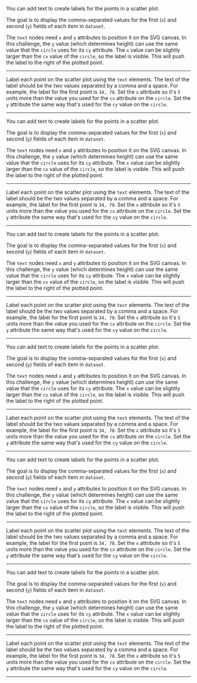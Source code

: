 <div class="challenge-instructions data-visualization-with-d3"><div><section id="description">
<p>You can add text to create labels for the points in a scatter plot.</p>
<p>The goal is to display the comma-separated values for the first (<code>x</code>) and second (<code>y</code>) fields of each item in <code>dataset</code>.</p>
<p>The <code>text</code> nodes need <code>x</code> and <code>y</code> attributes to position it on the SVG canvas. In this challenge, the <code>y</code> value (which determines height) can use the same value that the <code>circle</code> uses for its <code>cy</code> attribute. The <code>x</code> value can be slightly larger than the <code>cx</code> value of the <code>circle</code>, so the label is visible. This will push the label to the right of the plotted point.</p>
</section></div><hr/><div><section id="instructions">
<p>Label each point on the scatter plot using the <code>text</code> elements. The text of the label should be the two values separated by a comma and a space. For example, the label for the first point is <code>34, 78</code>. Set the <code>x</code> attribute so it's <code>5</code> units more than the value you used for the <code>cx</code> attribute on the <code>circle</code>. Set the <code>y</code> attribute the same way that's used for the <code>cy</code> value on the <code>circle</code>.</p>
</section></div><hr/></div><div class="challenge-instructions data-visualization-with-d3"><div><section id="description">
<p>You can add text to create labels for the points in a scatter plot.</p>
<p>The goal is to display the comma-separated values for the first (<code>x</code>) and second (<code>y</code>) fields of each item in <code>dataset</code>.</p>
<p>The <code>text</code> nodes need <code>x</code> and <code>y</code> attributes to position it on the SVG canvas. In this challenge, the <code>y</code> value (which determines height) can use the same value that the <code>circle</code> uses for its <code>cy</code> attribute. The <code>x</code> value can be slightly larger than the <code>cx</code> value of the <code>circle</code>, so the label is visible. This will push the label to the right of the plotted point.</p>
</section></div><hr/><div><section id="instructions">
<p>Label each point on the scatter plot using the <code>text</code> elements. The text of the label should be the two values separated by a comma and a space. For example, the label for the first point is <code>34, 78</code>. Set the <code>x</code> attribute so it's <code>5</code> units more than the value you used for the <code>cx</code> attribute on the <code>circle</code>. Set the <code>y</code> attribute the same way that's used for the <code>cy</code> value on the <code>circle</code>.</p>
</section></div><hr/></div><div class="challenge-instructions data-visualization-with-d3"><div><section id="description">
<p>You can add text to create labels for the points in a scatter plot.</p>
<p>The goal is to display the comma-separated values for the first (<code>x</code>) and second (<code>y</code>) fields of each item in <code>dataset</code>.</p>
<p>The <code>text</code> nodes need <code>x</code> and <code>y</code> attributes to position it on the SVG canvas. In this challenge, the <code>y</code> value (which determines height) can use the same value that the <code>circle</code> uses for its <code>cy</code> attribute. The <code>x</code> value can be slightly larger than the <code>cx</code> value of the <code>circle</code>, so the label is visible. This will push the label to the right of the plotted point.</p>
</section></div><hr/><div><section id="instructions">
<p>Label each point on the scatter plot using the <code>text</code> elements. The text of the label should be the two values separated by a comma and a space. For example, the label for the first point is <code>34, 78</code>. Set the <code>x</code> attribute so it's <code>5</code> units more than the value you used for the <code>cx</code> attribute on the <code>circle</code>. Set the <code>y</code> attribute the same way that's used for the <code>cy</code> value on the <code>circle</code>.</p>
</section></div><hr/></div><div class="challenge-instructions data-visualization-with-d3"><div><section id="description">
<p>You can add text to create labels for the points in a scatter plot.</p>
<p>The goal is to display the comma-separated values for the first (<code>x</code>) and second (<code>y</code>) fields of each item in <code>dataset</code>.</p>
<p>The <code>text</code> nodes need <code>x</code> and <code>y</code> attributes to position it on the SVG canvas. In this challenge, the <code>y</code> value (which determines height) can use the same value that the <code>circle</code> uses for its <code>cy</code> attribute. The <code>x</code> value can be slightly larger than the <code>cx</code> value of the <code>circle</code>, so the label is visible. This will push the label to the right of the plotted point.</p>
</section></div><hr/><div><section id="instructions">
<p>Label each point on the scatter plot using the <code>text</code> elements. The text of the label should be the two values separated by a comma and a space. For example, the label for the first point is <code>34, 78</code>. Set the <code>x</code> attribute so it's <code>5</code> units more than the value you used for the <code>cx</code> attribute on the <code>circle</code>. Set the <code>y</code> attribute the same way that's used for the <code>cy</code> value on the <code>circle</code>.</p>
</section></div><hr/></div><div class="challenge-instructions data-visualization-with-d3"><div><section id="description">
<p>You can add text to create labels for the points in a scatter plot.</p>
<p>The goal is to display the comma-separated values for the first (<code>x</code>) and second (<code>y</code>) fields of each item in <code>dataset</code>.</p>
<p>The <code>text</code> nodes need <code>x</code> and <code>y</code> attributes to position it on the SVG canvas. In this challenge, the <code>y</code> value (which determines height) can use the same value that the <code>circle</code> uses for its <code>cy</code> attribute. The <code>x</code> value can be slightly larger than the <code>cx</code> value of the <code>circle</code>, so the label is visible. This will push the label to the right of the plotted point.</p>
</section></div><hr/><div><section id="instructions">
<p>Label each point on the scatter plot using the <code>text</code> elements. The text of the label should be the two values separated by a comma and a space. For example, the label for the first point is <code>34, 78</code>. Set the <code>x</code> attribute so it's <code>5</code> units more than the value you used for the <code>cx</code> attribute on the <code>circle</code>. Set the <code>y</code> attribute the same way that's used for the <code>cy</code> value on the <code>circle</code>.</p>
</section></div><hr/></div><div class="challenge-instructions data-visualization-with-d3"><div><section id="description">
<p>You can add text to create labels for the points in a scatter plot.</p>
<p>The goal is to display the comma-separated values for the first (<code>x</code>) and second (<code>y</code>) fields of each item in <code>dataset</code>.</p>
<p>The <code>text</code> nodes need <code>x</code> and <code>y</code> attributes to position it on the SVG canvas. In this challenge, the <code>y</code> value (which determines height) can use the same value that the <code>circle</code> uses for its <code>cy</code> attribute. The <code>x</code> value can be slightly larger than the <code>cx</code> value of the <code>circle</code>, so the label is visible. This will push the label to the right of the plotted point.</p>
</section></div><hr/><div><section id="instructions">
<p>Label each point on the scatter plot using the <code>text</code> elements. The text of the label should be the two values separated by a comma and a space. For example, the label for the first point is <code>34, 78</code>. Set the <code>x</code> attribute so it's <code>5</code> units more than the value you used for the <code>cx</code> attribute on the <code>circle</code>. Set the <code>y</code> attribute the same way that's used for the <code>cy</code> value on the <code>circle</code>.</p>
</section></div><hr/></div>